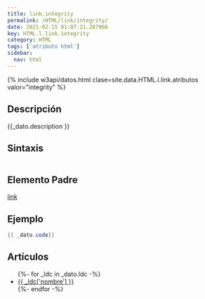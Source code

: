 ```yaml
---
title: link.integrity
permalink: /HTML/link/integrity/
date: 2021-02-15 01:07:21.287966
key: HTML.l.link.integrity
category: HTML
tags: ['atributo html']
sidebar: 
  nav: html
---
```


{% include w3api/datos.html clase=site.data.HTML.l.link.atributos valor="integrity" %}

## Descripción
{{_dato.description }}

## Sintaxis
~~~html
~~~

## Elemento Padre
[link](/HTML/link/)

## Ejemplo
~~~java
{{ _dato.code}}
~~~

## Artículos
<ul>
{%- for _ldc in _dato.ldc -%}
   <li>
       <a href="{{_ldc['url'] }}">{{ _ldc['nombre'] }}</a>
   </li>
{%- endfor -%}
</ul>
